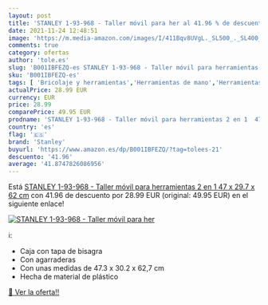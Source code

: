 ```yaml
---
layout: post
title: 'STANLEY 1-93-968 - Taller móvil para her al 41.96 % de descuento'
date: 2021-11-24 12:48:51
image: 'https://m.media-amazon.com/images/I/411Bqv8UVgL._SL500_._SL400_.jpg'
comments: true
category: ofertas
author: 'tole.es'
slug: 'B001IBFEZQ-es STANLEY 1-93-968 - Taller móvil para herramientas 2 en 1...'
sku: 'B001IBFEZQ-es'
tags: [ 'Bricolaje y herramientas','Herramientas de mano','Herramientas manuales y eléctricas','móvil','stanley', ]
actualPrice: 28.99 EUR
currency: EUR
price: 28.99
comparePrice: 49.95 EUR
prodname: 'STANLEY 1-93-968 - Taller móvil para herramientas 2 en 1  47 x 29.7 x 62 cm'
country: 'es'
flag: '🇪🇸'
brand: 'Stanley'
buyurl: 'https://www.amazon.es/dp/B001IBFEZQ/?tag=tolees-21'
descuento: '41.96'
average: '41.8747826086956'
---
```


Está [STANLEY 1-93-968 - Taller móvil para herramientas 2 en 1  47 x 29.7 x 62 cm](https://www.amazon.es/dp/B001IBFEZQ/?tag=tolees-21) con 41.96 de descuento por 28.99 EUR (original: 49.95 EUR) en el siguiente enlace!

[![STANLEY 1-93-968 - Taller móvil para her](https://m.media-amazon.com/images/I/411Bqv8UVgL._SL500_._SL400_.jpg)](https://www.amazon.es/dp/B001IBFEZQ/?tag=tolees-21)

ℹ️:

- Caja con tapa de bisagra
- Con agarraderas
- Con unas medidas de 47.3 x 30.2 x 62,7 cm
- Hecha de material de plástico

[🛒 Ver la oferta!!](https://www.amazon.es/dp/B001IBFEZQ/?tag=tolees-21)
